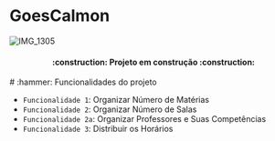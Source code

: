 # GoesCalmon

![IMG_1305](https://user-images.githubusercontent.com/132064264/235139197-1a5c9f57-a3c2-4b91-9b34-34e4d484c841.jpg)
<h4 align="center"> 
    :construction:  Projeto em construção  :construction:
</h4>
# :hammer: Funcionalidades do projeto

- `Funcionalidade 1`: Organizar Número de  Matérias 
- `Funcionalidade 2`: Organizar Número de Salas
- `Funcionalidade 2a`: Organizar Professores e Suas Competências 
- `Funcionalidade 3`: Distribuir os Horários 
